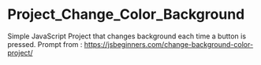 # Project_Change_Color_Background
Simple JavaScript Project that changes background each time a button is pressed.
Prompt from : https://jsbeginners.com/change-background-color-project/
